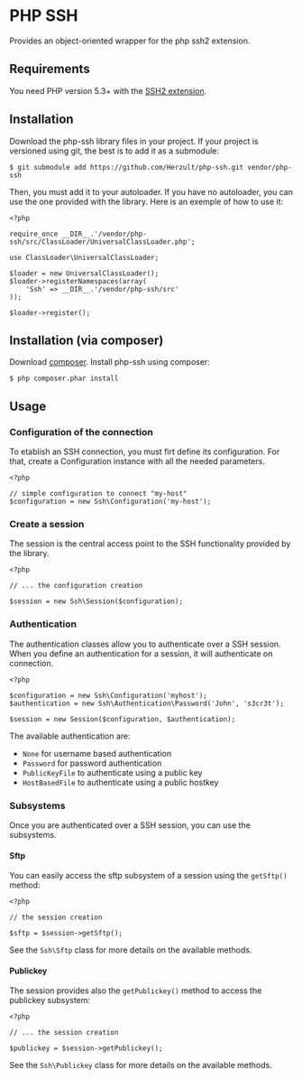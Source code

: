 PHP SSH
=======

Provides an object-oriented wrapper for the php ssh2 extension.

Requirements
------------

You need PHP version 5.3+ with the [SSH2 extension](http://www.php.net/manual/en/book.ssh2.php).

Installation
------------

Download the php-ssh library files in your project. 
If your project is versioned using git, the best is to add it as a submodule:

    $ git submodule add https://github.com/Herzult/php-ssh.git vendor/php-ssh

Then, you must add it to your autoloader. 
If you have no autoloader, you can use the one provided with the library.
Here is an exemple of how to use it:

    <?php

    require_once __DIR__.'/vendor/php-ssh/src/ClassLoader/UniversalClassLoader.php';

    use ClassLoader\UniversalClassLoader;

    $loader = new UniversalClassLoader();
    $loader->registerNamespaces(array(
        'Ssh' => __DIR__.'/vendor/php-ssh/src'
    ));

    $loader->register();

Installation (via composer)
------------

Download [composer](http://getcomposer.org/download/).
Install php-ssh using composer:

    $ php composer.phar install

Usage
-----

### Configuration of the connection

To etablish an SSH connection, you must firt define its configuration.
For that, create a Configuration instance with all the needed parameters.

    <?php

    // simple configuration to connect "my-host"
    $configuration = new Ssh\Configuration('my-host');

### Create a session

The session is the central access point to the SSH functionality provided by the library.

    <?php

    // ... the configuration creation

    $session = new Ssh\Session($configuration);

### Authentication

The authentication classes allow you to authenticate over a SSH session.
When you define an authentication for a session, it will authenticate on connection.

    <?php

    $configuration = new Ssh\Configuration('myhost');
    $authentication = new Ssh\Authentication\Password('John', 's3cr3t');

    $session = new Session($configuration, $authentication);

The available authentication are:

 - `None` for username based authentication
 - `Password` for password authentication
 - `PublicKeyFile` to authenticate using a public key
 - `HostBasedFile` to authenticate using a public hostkey

### Subsystems

Once you are authenticated over a SSH session, you can use the subsystems.

#### Sftp

You can easily access the sftp subsystem of a session using the `getSftp()` method:

    <?php

    // the session creation

    $sftp = $session->getSftp();

See the `Ssh\Sftp` class for more details on the available methods.

#### Publickey

The session provides also the `getPublickey()` method to access the publickey subsystem:

    <?php

    // ... the session creation

    $publickey = $session->getPublickey();

See the `Ssh\Publickey` class for more details on the available methods.
